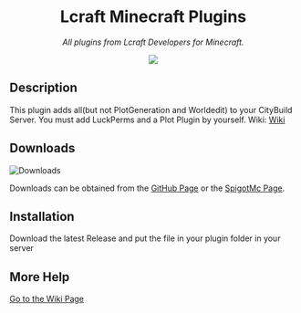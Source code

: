 <h1 align="center">Lcraft Minecraft Plugins</h1>
<p align="center"><i>All plugins from Lcraft Developers for Minecraft.</i></p>

<p align="center">
  <a target="_blank" href=""><img src="https://static.spigotmc.org/img/spigot.png"></a>
</p>



## Description

This plugin adds all(but not PlotGeneration and Worldedit) to your
CityBuild Server. You must add LuckPerms and a
Plot Plugin by yourself.
Wiki: <a target="_blank" href="https://github.com/Lcraft-Developers/CityBuild-Plugin/wiki">Wiki</a>

## Downloads
![Downloads](https://img.shields.io/github/downloads/Lcraft-Developers/Lcraft-Minecraft-Plugins/total?event=push&label=Downloads&logo=github)

Downloads can be obtained from the [GitHub Page](https://github.com/Lcraft-Developers/Lcraft-Minecraft-Plugins) or the [SpigotMc Page](https://www.spigotmc.org/resources/lcraft-apis.97603/).


## Installation

Download the latest Release and put the file in
your plugin folder in your server

## More Help
[Go to the Wiki Page](https://github.com/Lcraft-Developers/Lcraft-APIs/wiki)
